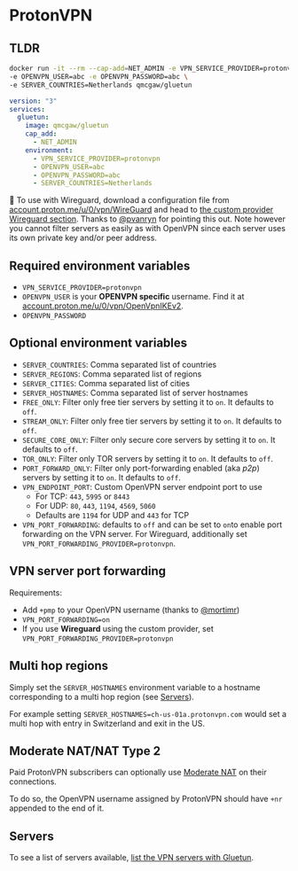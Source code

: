 # ProtonVPN

## TLDR

```sh
docker run -it --rm --cap-add=NET_ADMIN -e VPN_SERVICE_PROVIDER=protonvpn \
-e OPENVPN_USER=abc -e OPENVPN_PASSWORD=abc \
-e SERVER_COUNTRIES=Netherlands qmcgaw/gluetun
```

```yml
version: "3"
services:
  gluetun:
    image: qmcgaw/gluetun
    cap_add:
      - NET_ADMIN
    environment:
      - VPN_SERVICE_PROVIDER=protonvpn
      - OPENVPN_USER=abc
      - OPENVPN_PASSWORD=abc
      - SERVER_COUNTRIES=Netherlands
```

💁 To use with Wireguard, download a configuration file from [account.proton.me/u/0/vpn/WireGuard](https://account.proton.me/u/0/vpn/WireGuard) and head to [the custom provider Wireguard section](custom.md#wireguard). Thanks to [@pvanryn](https://github.com/pvanryn) for pointing this out. Note however you cannot filter servers as easily as with OpenVPN since each server uses its own private key and/or peer address.

## Required environment variables

- `VPN_SERVICE_PROVIDER=protonvpn`
- `OPENVPN_USER` is your **OPENVPN specific** username. Find it at [account.proton.me/u/0/vpn/OpenVpnIKEv2](https://account.proton.me/u/0/vpn/OpenVpnIKEv2).
- `OPENVPN_PASSWORD`

## Optional environment variables

- `SERVER_COUNTRIES`: Comma separated list of countries
- `SERVER_REGIONS`: Comma separated list of regions
- `SERVER_CITIES`: Comma separated list of cities
- `SERVER_HOSTNAMES`: Comma separated list of server hostnames
- `FREE_ONLY`: Filter only free tier servers by setting it to `on`. It defaults to `off`.
- `STREAM_ONLY`: Filter only free tier servers by setting it to `on`. It defaults to `off`.
- `SECURE_CORE_ONLY`: Filter only secure core servers by setting it to `on`. It defaults to `off`.
- `TOR_ONLY`: Filter only TOR servers by setting it to `on`. It defaults to `off`.
- `PORT_FORWARD_ONLY`: Filter only port-forwarding enabled (aka *p2p*) servers by setting it to `on`. It defaults to `off`.
- `VPN_ENDPOINT_PORT`: Custom OpenVPN server endpoint port to use
  - For TCP: `443`, `5995` or `8443`
  - For UDP: `80`, `443`, `1194`, `4569`, `5060`
  - Defaults are `1194` for UDP and `443` for TCP
- `VPN_PORT_FORWARDING`: defaults to `off` and can be set to `on`to enable port forwarding on the VPN server. For Wireguard, additionally set `VPN_PORT_FORWARDING_PROVIDER=protonvpn`.

## VPN server port forwarding

Requirements:

- Add `+pmp` to your OpenVPN username (thanks to [@mortimr](https://github.com/qdm12/gluetun/issues/1760#issuecomment-1669518288))
- `VPN_PORT_FORWARDING=on`
- If you use **Wireguard** using the custom provider, set `VPN_PORT_FORWARDING_PROVIDER=protonvpn`

## Multi hop regions

Simply set the `SERVER_HOSTNAMES` environment variable to a hostname corresponding to a multi hop region (see [Servers](#servers)).

For example setting `SERVER_HOSTNAMES=ch-us-01a.protonvpn.com` would set a multi hop with entry in Switzerland and exit in the US.

## Moderate NAT/NAT Type 2

Paid ProtonVPN subscribers can optionally use [Moderate NAT](https://protonvpn.com/support/moderate-nat/) on their connections.

To do so, the OpenVPN username assigned by ProtonVPN should have `+nr` appended to the end of it.

## Servers

To see a list of servers available, [list the VPN servers with Gluetun](../servers.md#list-of-vpn-servers).
